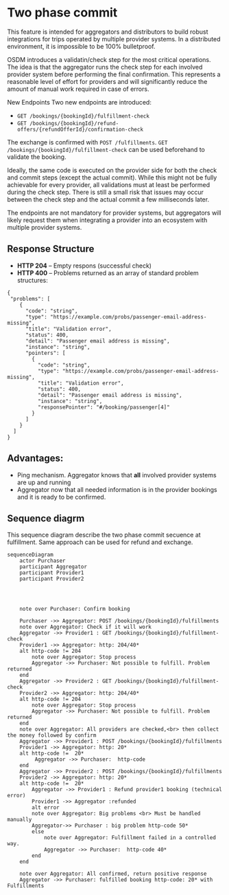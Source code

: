 # Two phase commit
This feature is intended for aggregators and distributors to build robust integrations for trips operated by multiple provider systems.
In a distributed environment, it is impossible to be 100% bulletproof.

OSDM introduces a validatin/check step for the most critical operations.
The idea is that the aggregator runs the check step for each involved provider system before performing the final confirmation.
This represents a reasonable level of effort for providers and will significantly reduce the amount of manual work required in case of errors.

New Endpoints
Two new endpoints are introduced:
* `GET /bookings/{bookingId}/fulfillment-check`
* `GET /bookings/{bookingId}/refund-offers/{refundOfferId}/confirmation-check`

The exchange is confirmed with `POST /fulfillments`.
`GET /bookings/{bookingId}/fulfillment-check` can be used beforehand to validate the booking.

Ideally, the same code is executed on the provider side for both the check and commit steps (except the actual commit).
While this might not be fully achievable for every provider, all validations must at least be performed during the check step.
There is still a small risk that issues may occur between the check step and the actual commit a few milliseconds later.

The endpoints are not mandatory for provider systems, but aggregators will likely request them when integrating a provider into an ecosystem with multiple provider systems.

## Response Structure
* **HTTP 204** – Empty respons (successful check)
* **HTTP 400** – Problems returned as an array of standard problem structures:
```
{
 "problems": [
    {
      "code": "string",
      "type": "https://example.com/probs/passenger-email-address-missing",
      "title": "Validation error",
      "status": 400,
      "detail": "Passenger email address is missing",
      "instance": "string",
      "pointers": [
        {
          "code": "string",
          "type": "https://example.com/probs/passenger-email-address-missing",
          "title": "Validation error",
          "status": 400,
          "detail": "Passenger email address is missing",
          "instance": "string",
          "responsePointer": "#/booking/passenger[4]"
        }
      ]
    }
  ]
}
```
## Advantages:
- Ping mechanism. Aggregator knows that **all** involved provider systems are up and running
- Aggregator now that all needed information is in the provider bookings and it is ready to be confirmed.

## Sequence diagrm
This sequence diagram describe the two phase commit secuence at fulfillment. Same approach can be used for refund and exchange.

```mermaid
sequenceDiagram
    actor Purchaser
    participant Aggregator
    participant Provider1
    participant Provider2
    



    note over Purchaser: Confirm booking

    Purchaser ->> Aggregator: POST /bookings/{bookingId}/fulfillments
    note over Aggregator: Check if it will work
    Aggregator ->> Provider1 : GET /bookings/{bookingId}/fulfillment-check
    Provider1 ->> Aggregator: http: 204/40*
    alt http-code != 204
        note over Aggregator: Stop process
        Aggregator ->> Purchaser: Not possible to fulfill. Problem returned
    end
    Aggregator ->> Provider2 : GET /bookings/{bookingId}/fulfillment-check
    Provider2 ->> Aggregator: http: 204/40*
    alt http-code != 204
        note over Aggregator: Stop process    
        Aggregator ->> Purchaser: Not possible to fulfill. Problem returned
    end
    note over Aggregator: All providers are checked,<br> then collect the money followed by confirm
    Aggregator ->> Provider1 : POST /bookings/{bookingId}/fulfillments
    Provider1 ->> Aggregator: http: 20*
    alt http-code !=  20*
         Aggregator ->> Purchaser:  http-code 
    end
    Aggregator ->> Provider2 : POST /bookings/{bookingId}/fulfillments
    Provider2 ->> Aggregator: http: 20*
    alt http-code !=  20*
        Aggregator ->> Provider1 : Refund provider1 booking (technical error)
        Provider1 ->> Aggregator :refunded
        alt error
        note over Aggregator: Big problems <br> Must be handled manually
        Aggregator->> Purchaser : big problem http-code 50*
        else
            note over Aggregator: Fulfillment failed in a controlled way.
            Aggregator ->> Purchaser:  http-code 40*
        end
    end

    note over Aggregator: All confirmed, return positive response
    Aggregator ->> Purchaser: fulfilled booking http-code: 20* with Fulfillments

```
